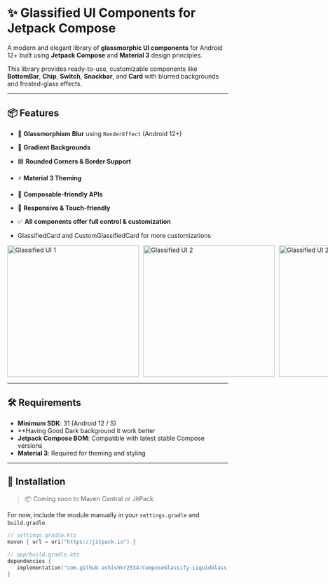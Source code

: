 # ✨ Glassified UI Components for Jetpack Compose

A modern and elegant library of **glassmorphic UI components** for Android 12+ built using **Jetpack Compose** and **Material 3** design principles.

This library provides ready-to-use, customizable components like **BottomBar**, **Chip**, **Switch**, **Snackbar**, and **Card** with blurred backgrounds and frosted-glass effects.

---

## 📦 Features

- 🧊 **Glassmorphism Blur** using `RenderEffect` (Android 12+)
- 🌈 **Gradient Backgrounds**
- 🟦 **Rounded Corners & Border Support**
- ⚡ **Material 3 Theming**
- 🧩 **Composable-friendly APIs**
- 📱 **Responsive & Touch-friendly**
- ✅ **All components offer full control & customization**

- GlassifiedCard and CustomGlassifiedCard for more customizations
<div style="display: flex; gap: 10px;">
  <img src="https://github.com/user-attachments/assets/68a011e6-5786-4fd9-93ff-4ec819a93207" alt="Glassified UI 1" width="300"/>
  <img src="https://github.com/user-attachments/assets/4f3905ee-2c88-43c9-a3ee-770ee70362f1" alt="Glassified UI 2" width="300"/>
      <img src="https://github.com/user-attachments/assets/d4447488-81c7-4c49-b239-05adcec996d1" alt="Glassified UI 2" width="300"/>
     <img src="https://github.com/user-attachments/assets/0847ea83-b966-44fb-8a42-8ad53951b14f" alt="Glassified UI 2" width="300"/>
</div>






---

## 🛠️ Requirements

- **Minimum SDK**: 31 (Android 12 / S)
- **Having Good Dark background it work better
- **Jetpack Compose BOM**: Compatible with latest stable Compose versions
- **Material 3**: Required for theming and styling

---

## 🚀 Installation

> 📦 Coming soon to Maven Central or JitPack

For now, include the module manually in your `settings.gradle` and `build.gradle`.

```kotlin
// settings.gradle.kts
maven { url = uri("https://jitpack.io") }

// app/build.gradle.kts
dependencies {
   implementation("com.github.ashishkr2534:ComposeGlassify-LiquidGlass_Library:version-number")
}
